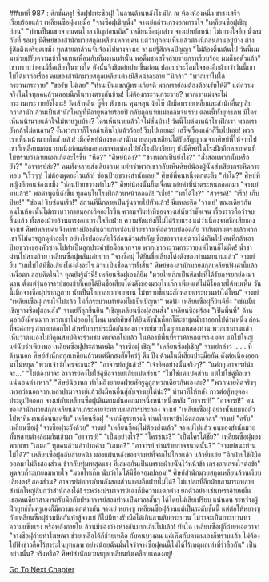 ##บทที่ 987 : ศึกชั้นครู! ซือฝุปะทะซือฝุ!
ในลานด้านหลังโรงฝึก
ณ ห้องห้องหนึ่ง ชาชงเสร็จเรียบร้อยแล้ว
เหลียนซือฝุผายมือ "จางซือฝุเชิญนั่ง"
จางเย่กล่าวเกรงอกเกรงใจ "เหลียนซือฝุเชิญก่อน"
"ท่านเป็นแขกจากแดนไกล เชิญก่อนเถิด" เหลียนซือฝุกล่าว
จางเย่พยักหน้า ไม่เกรงใจอีก นั่งลงกับที่
รอบๆ มีศิษย์ของสำนักมวยสกุลเหลียนหลายคน แต่ว่าทุกคนเห็นแล้วต่างนึกลนลานอยู่บ้าง ต่างรู้สึกตึงเครียดเขม็ง ทุกสายตาล้วนจับจ้องไปทางจางเย่
จางเย่รู้สึกจนปัญญา "ไม่ต้องตื่นเต้นไป วันนี้ผมมาช่วยปรับความเข้าใจแทนเพื่อนกับทีมงานเท่านั้น พอดื่มชาเสร็จถ่ายรายการเรียบร้อย ผมก็ขอตัวแล้ว" เขาทราบว่าตนมีชื่อเสียงในทางใด ดังนั้นจึงชิงเอ่ยปากขึ้นก่อน ปลอบประโลมใจของอีกฝ่ายว่าวันนี้เขาไม่ได้มาก่อเรื่อง
คนของสำนักมวยสกุลเหลียนต่างมีสีหน้าละอาย
"มิกล้า"
"พวกเราไม่ได้กระวนกระวาย"
"ขอรับ ไม่เลย"
"ท่านเป็นแขกผู้ทรงเกียรติ พวกเราย่อมต้องต้อนรับให้ดี"
แต่ความจริงในใจทุกคนล้วนลอบนึกในทางตรงกันข้าม!
ไม่ต้องกระวนกระวาย?
พวกเราแม่งจะไม่กระวนกระวายยังไงวะ!
วัดเส้าหลิน บู๊ตึ๊ง หัวซาน คุนหลุน ง้อไบ๊ ฝ่ามือทรายเหล็กและสำนักอื่นๆ สิบกว่าสำนัก ล้วนเป็นสำนักใหญ่ที่มีอายุหลายร้อยปี กลับถูกนายแม่งถล่มจนราบ ตอนนี้ทั้งยุทธภพ มีใครเห็นหน้านายแล้วใจไม่หายวูบบ้าง? ใครเห็นนายแล้วใจไม่สั่นบ้าง! วันนี้โผล่มาหน้าโรงฝึกเรา พวกเรายังกล้าไม่ลนลาน? งั้นพวกเราก็ใจกล้าเกินไปแล้วว้อย! รีบไปเลยนะ! เสร็จเรื่องแล้วก็รีบไปเลย! พวกเราเห็นหน้านายก็กลัวแล้ว!
เมื่อศิษย์น้องของสำนักมวยสกุลเหลียนได้รับสัญญาณจากศิษย์พี่ให้จากไป เขาก็เหลือบมองแวบหนึ่งก่อนล่าถอยออกจากห้องไปยังโรงฝึกเงียบๆ
ยังมีศิษย์ในโรงฝึกอีกหลายคนที่ไม่ทราบว่าภายนอกเกิดอะไรขึ้น
"หือ?"
"ศิษย์น้อง?"
"ข้างนอกเป็นยังไง?"
"สั่งสอนพวกนั้นหรือยัง?"
"อาจารย์ล่ะ?"
คนทั้งหลายส่งเสียงถาม
แต่ทว่าพวกเขากลับเห็นศิษย์น้องผู้นั้นส่งเสียงกระหืดกระหอบ "เร็วๆๆ! ไม่ต้องพูดอะไรแล้ว! ซ่อนป้ายขวางสำนักเลย!"
ศิษย์พี่คนหนึ่งตกตะลึง "ทำไม?"
ศิษย์พี่หญิงอีกคนจ้องเขม็ง "ซ่อนป้ายขวางทำไม?"
ศิษย์น้องนั้นยิ้มเจื่อน เอ่ยคำที่น่าตระหนกออกมา "จางเย่มาแล้ว!"
พอคำพูดนี้ดังขึ้น ทุกคนในโรงฝึกล้วนหน้าถอดสี!
"เชี่ย!"
"มาได้ไง?"
"สวรรค์!"
"เร็ว! เก็บป้าย!"
"ซ่อน! รีบซ่อนเร็ว!"
สถานที่นี้กลายเป็นวุ่นวายไปทั่วแล้ว!
นี่แหละคือ 'จางเย่'
ขณะเดียวกัน คนในห้องนั้นไม่ทราบว่าภายนอกเกิดอะไรขึ้น ความจริงท่าทีของจางเย่นับว่าชัดเจน เรื่องราวถือว่าจบสิ้นแล้ว ทั้งสองฝ่ายล้วนเกรงอกเกรงใจอีกฝ่าย ความขัดแย้งก็ไม่ได้ร้ายแรง แต่ว่าเนื่องจากชื่อเสียของจางเย่ ศิษย์หลายคนจึงหาทางป้องกันด้วยการซ่อนป้ายขวางเพื่อความปลอดภัย ว่ากันตามตรงแล้วพวกเขาก็ไม่ควรถูกดุด่าอะไร อย่างไรปลอดภัยไว้ก่อนล้วนสำคัญ ชื่อของจางเย่ฉาวโฉ่เกินไป คนที่กล้าเอาป้ายขวางของหัวซานไปทำเป็นลูกประคำข้อมือแจกจ่าย พวกเขากระวนกระวายแค่ไหนก็ไม่ผิด!
น้ำชาผ่านไปสามถ้วย
เหลียนซือฝุพลันเอ่ยปาก "จางซือฝุ ได้ยินชื่อเสียงโด่งดังของท่านมานานแล้ว"
จางเย่ยิ้ม "ผมไม่ได้มีชื่อเสียงโด่งดังอะไร ล้วนเป็นชื่อฉาวทั้งสิ้น"
ศิษย์ของสำนักมวยสกุลเหลียนฟังคำนี้แล้วเหงื่อตก ลอบคิดในใจ คุณยังรู้ตัวนี่!
เหลียนซือฝุเองก็ยิ้ม "มวยไทเก๊กเป็นศิลปะที่ได้รับการยกย่องมานาน ตั้งแต่รุ่นอาจารย์ของข้าก็เคยได้ยินชื่อเสียงโด่งดังของมวยไทเก๊ก เพียงแต่ไม่มีโอกาสได้พบเห็น วันนี้เมื่อจางซือฝุปรากฏกาย นับเป็นโอกาสยากพบพาน ไม่ทราบชี้แนะสักหลายกระบวนท่าได้ไหม"
จางเย่ "เหลียนซือฝุเกรงใจไปแล้ว ไม่กี่กระบวนท่าย่อมไม่เป็นปัญหา"
พอฟัง เหลียนซือฝุก็ยินดียิ่ง "เช่นนั้นเชิญจางซือฝุสอนสั่ง"
จางเย่ก็ลุกขึ้นยืน "เชิญเหลียนซือฝุสอนสั่ง"
เหลียนซือฝุร้อง "เปิดพื้นที่"
ด้านนอกยังมีคนมาก พวกเขาไม่ออกไปไหน เหล่าศิษย์ได้ยินดังนั้นก็ยกโต๊ะชาชุดน้ำชาออกไปด้านหนึ่ง ก่อนที่จะค่อยๆ ล่าถอยออกไป สำหรับการประมือกันของอาจารย์มวยในยุทธภพสองท่าน พวกเขาถามแล้วเห็นว่าตนเองไม่มีคุณสมบัติจะร่วมชม
คนจากไปแล้ว
ในห้องมีพื้นที่ราวห้าหกตารางเมตร แม้ไม่ใหญ่ แต่นับว่าเพียงพอ
เหลียนซือฝุประสานหมัด "จางซือฝุ เชิญ"
"เหลียนซือฝุเชิญ" จางเย่กล่าว
……
ที่ด้านนอก ศิษย์สำนักสกุลเหลียนล้วนแต่นึกสงสัยใคร่รู้
ตึง ปึง ด้านในมีเสียงประมือกัน ดังต่อเนื่องออกมาไม่หยุด
"พวกเจ้าว่าใครจะชนะ?"
"อาจารย์อยู่แล้ว!"
"เจ้าคิดอย่างนั้นจริงๆ?"
"แค่กๆ อาจารย์น่าจะ..."
"ไม่ต้องน่าจะ อาจารย์คงไม่ใช่คู่มือจางเย่เสียแปดส่วน"
"ไม่ใช่แค่แปดส่วน แต่ไม่ใช่คู่มือเขาแน่นอนต่างหาก"
"ศิษย์น้องหก ทำไมถึงยกยอฝ่ายศัตรูดูถูกพวกเดียวกันเองล่ะ?"
"พวกนายคิดจริงๆ เหรอว่านอกจากเหล่าปรมาจารย์แล้วยังมีคนอื่นสู้กับจางเย่ได้น่ะ?"
ห้านาทีให้หลัง
การต่อสู้หยุดลง
ประตูเปิดออก จางเย่กับเหลียนซือฝุเดินตามกันออกมาหนึ่งหน้าหนึ่งหลัง
"อาจารย์!"
"อาจารย์!"
คนของสำนักมวยสกุลเหลียนล้วนกระหายจะทราบผลการประลอง
จางเย่ "เหลียนซือฝุ อย่างนั้นผมขอตัวไปหาทีมงานก่อนนะครับ"
เหลียนซือฝุ "หากมีธุระทางนี้ ท่านโทรหาข้าได้ตลอดเวลา"
จางเย่ "ครับ"
เหลียนซือฝุ "จางซือฝุระวังด้วย"
จางเย่ "เหลียนซือฝุไม่ต้องส่งแล้ว"
จางเย่ไปแล้ว
คนของสำนักมวยทั้งหลายต่างล้อมกันเข้ามา
"อาจารย์!"
"เป็นอย่างไร?"
"ใครชนะ?"
"เป็นใครได้ชัย?"
เหลียนซือฝุมองพวกเขา "เสมอ"
ทุกคนล้วนอ้าปากค้าง
"เสมอ?"
"อาจารย์ ท่านร้ายกาจขนาดนั้น?"
"จางเย่ชนะท่านไม่ได้?"
เหลียนซือฝุกลับส่ายหน้า มองแผ่นหลังของจางเย่ที่จากไปไกลแล้ว แล้วยิ้มเอ่ย "อีกฝ่ายใช้ฝีมือออกมาไม่ถึงสองส่วน ข้ากลับทุ่มเทสุดแรง ที่เสมอกันเป็นเพราะฝ่ายนั้นไว้หน้าข้า เกรงอกเกรงใจต่อข้า" พูดจบก็ระบายลมหายใจ "มวยไทเก๊ก นับว่าไม่ได้มีชื่อจอมปลอม!"
ศิษย์สำนักมวยสกุลเหลียนล้วนเงียบเสียงลง!
สองส่วน?
อาจารย์ต่อกรกับพลังสองส่วนของอีกฝ่ายไม่ได้?
ไม่แปลกที่อีกฝ่ายสามารถทลายสำนักใหญ่สิบกว่าสำนักลงได้!
ระหว่างปรมาจารย์เองก็มีความแตกต่าง ยกตัวอย่างเช่นเหราอ้ายหมิ่น เธอคนเดียวสามารถรับมือกับปรมาจารย์สองท่านเป็นเวลาสั้นๆ ได้โดยไม่เสียเปรียบ แน่นอน ระหว่างผู้ฝึกยุทธ์ชั้นครูเองก็มีความแตกต่างกัน จางเย่ หยางซู เหลียนซือฝุล้วนแต่เป็นระดับชั้นนี้ แต่ต่อให้หยางซูกับเหลียนซือฝุร่วมมือกันท้าสู้จางเย่ ก็ไม่มีทางรับมือได้เกินสามสิบกระบวน ไม่ว่าจะเป็นกระบวนท่า ความแข็งแรง หรือพลังภายใน ล้วนมีช่องว่างห่างกันมากเกินไปแล้ว!
ทันใด เหลียนซือฝุก็ถ่ายทอดวาจา "จางซือฝุถ่ายทำโฆษณา ช่วยเหลือได้ก็ช่วยเหลือ กับคนบางคน แค่เห็นกับตาตนเองก็ทราบแล้ว ไม่ต้องไปฟังข่าวลือไร้สาระในยุทธภพ อย่างน้อยฉันมั่นใจว่าจางซือฝุคนนี้ไม่ได้ไร้เหตุผลเท่าที่ร่ำลือกัน"
เป็นอย่างนั้น?
จริงหรือ?
ศิษย์สำนักมวยสกุลเหลียนยังเคลือบแคลงอยู่!


[Go To Next Chapter]( ./88.md)